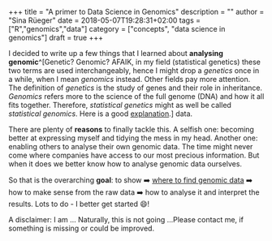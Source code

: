 +++
title = "A primer to Data Science in Genomics"
description = ""
author = "Sina Rüeger"
date = 2018-05-07T19:28:31+02:00
tags = ["R","genomics","data"]
category = ["concepts", "data science in genomics"]
draft = true
+++

I decided to write up a few things that I learned about **analysing genomic**^[Genetic? Genomic? AFAIK, in my field (statistical genetics) these two terms are used interchangeably, hence I might drop a *genetics* once in a while, when I mean *genomics* instead. Other fields pay more attention. The definition of *genetics* is the study of genes and their role in inheritance. *Genomics* refers more to the science of the full genome (DNA) and how it all fits together. Therefore, *statistical genetics* might as well be called *statistical genomics*. Here is a good [explanation](https://www.jax.org/personalized-medicine/precision-medicine-and-you/genetics-vs-genomics).] data.

There are plenty of **reasons** to finally tackle this. A selfish one: becoming better at expressing myself and tidying the mess in my head. Another one: enabling others to analyse their own genomic data. The time might never come where companies have access to our most precious information. But when it does we better know how to analyse genomic data ourselves. 

So that is the overarching **goal**: to show :arrow_right: [where to find genomic data](https://sinarueeger.github.io/2018/05/07/post/2018-05-07-data-sources-for-human-genomics.md) :arrow_right: how to make sense from the raw data :arrow_right: how to analyse it and interpret the results. Lots to do - I better get started :smile:!

A disclaimer: I am ... Naturally, this is not going   ...Please contact me, if something is missing or could be improved.

<!-- where to find data: sfdsfd -->

<!-- how to make sense from raw data: vcf, summary stats, ped/map/imp/bgen-->

<!-- analyse: SUMMARY: create GRS, SINGLE: predict yourself for a GRS // GRS of. 1KG: make PCA plot // -->

<!-- interpret the results-->
